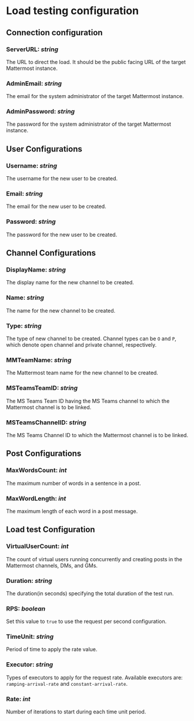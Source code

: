 # Load testing configuration

## Connection configuration

### ServerURL: *string*
The URL to direct the load. It should be the public facing URL of the target Mattermost instance.

### AdminEmail: *string*
The email for the system administrator of the target Mattermost instance.

### AdminPassword: *string*
The password for the system administrator of the target Mattermost instance.

## User Configurations

### Username: *string*
The username for the new user to be created.

### Email: *string*
The email for the new user to be created.

### Password: *string*
The password for the new user to be created.

## Channel Configurations

### DisplayName: *string*
The display name for the new channel to be created.

### Name: *string*
The name for the new channel to be created.

### Type: *string*
The type of new channel to be created. Channel types can be `O` and `P`, which denote open channel and private channel, respectively.

### MMTeamName: *string*
The Mattermost team name for the new channel to be created.

### MSTeamsTeamID: *string*
The MS Teams Team ID having the MS Teams channel to which the Mattermost channel is to be linked.

### MSTeamsChannelID: *string*
The MS Teams Channel ID to which the Mattermost channel is to be linked.

## Post Configurations

### MaxWordsCount: *int*
The maximum number of words in a sentence in a post.

### MaxWordLength: *int*
The maximum length of each word in a post message.

## Load test Configuration

### VirtualUserCount: *int*
The count of virtual users running concurrently and creating posts in the Mattermost channels, DMs, and GMs.

### Duration: *string*
The duration(in seconds) specifying the total duration of the test run.

### RPS: *boolean*
Set this value to `true` to use the request per second configuration.

### TimeUnit: *string*
Period of time to apply the rate value.

### Executor: *string*
Types of executors to apply for the request rate. Available executors are: `ramping-arrival-rate` and `constant-arrival-rate`.

### Rate: *int*
Number of iterations to start during each time unit period.
